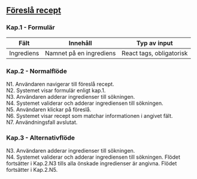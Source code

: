 ## <u>Föreslå recept</u>
### Kap.1 - Formulär 
| Fält                       	| Innehåll                     	| Typ av input                             	|
|----------------------------	|------------------------------	|------------------------------------------	|
| Ingrediens              	| Namnet på en ingrediens           	| React tags, obligatorisk      	|


### Kap.2 - Normalflöde
N1. Användaren navigerar till föreslå recept. <br>
N2. Systemet visar formulär enligt kap.1. <br>
N3. Användaren adderar ingredienser till sökningen. <br>
N4. Systemet validerar och adderar ingrediensen till sökningen. <br>
N5. Användaren klickar på föreslå. <br>
N6. Systemet visar recept som matchar informationen i angivet fält. <br>
N7. Användningsfall avslutat. <br>

### Kap.3 - Alternativflöde
N3. Användaren adderar ingredienser till sökningen. <br>
N4. Systemet validerar och adderar ingrediensen till sökningen. Flödet fortsätter i Kap.2.N3 tills alla önskade ingredienser är angivna. Flödet fortsätter i Kap.2.N5. <br>
